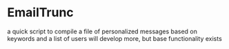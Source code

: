 # EmailTrunc
a quick script to compile a file of personalized messages based on keywords and a list of users
will develop more, but base functionality exists
